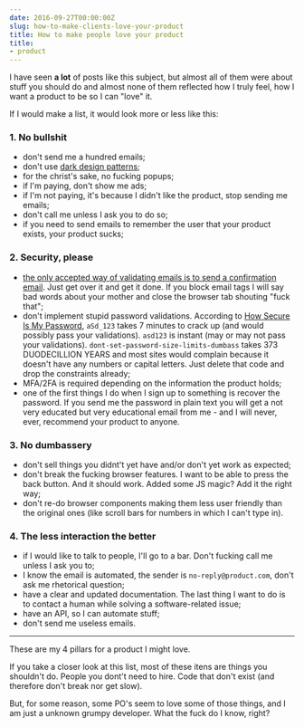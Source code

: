 ```yaml
---
date: 2016-09-27T00:00:00Z
slug: how-to-make-clients-love-your-product
title: How to make people love your product
title:
- product
---
```


I have seen **a lot** of posts like this subject, but almost all of them were
about stuff you should do and almost none of them reflected how I
truly feel, how I want a product to be so I can "love" it.

<!--more-->

If I would make a list, it would look more or less like this:

### 1. No bullshit

- don't send me a hundred emails;
- don't use [dark design patterns](http://darkpatterns.org/);
- for the christ's sake, no fucking popups;
- if I'm paying, don't show me ads;
- if I'm not paying, it's because I didn't like the product, stop sending me
emails;
- don't call me unless I ask you to do so;
- if you need to send emails to remember the user that your product exists,
your product sucks;

### 2. Security, please

- [the only accepted way of validating emails is to send a confirmation email](https://hackernoon.com/the-100-correct-way-to-validate-email-addresses-7c4818f24643).
Just get over it and get it done. If you block email tags I will say bad words
about your mother and close the browser tab shouting "fuck that";
- don't implement stupid password validations. According to
[How Secure Is My Password](https://howsecureismypassword.net/),
`aSd_123` takes 7 minutes to crack up (and would possibly pass your validations).
`asd123` is instant (may or may not pass your validations).
`dont-set-password-size-limits-dumbass` takes 373 DUODECILLION YEARS and most
sites would complain because it doesn't have any numbers or capital letters.
Just delete that code and drop the constraints already;
- MFA/2FA is required depending on the information the product holds;
- one of the first things I do when I sign up to something is recover the
password. If you send me the password in plain text you will get a not very
educated but very educational email from me - and I will never, ever,
recommend your product to anyone.

### 3. No dumbassery

- don't sell things you didnt't yet have and/or don't yet work as expected;
- don't break the fucking browser features. I want to be able to press the
back button. And it should work. Added some JS magic? Add it the right way;
- don't re-do browser components making them less user friendly than the
original ones (like scroll bars for numbers in which I can't type in).

### 4. The less interaction the better

- if I would like to talk to people, I'll go to a bar. Don't fucking call me
unless I ask you to;
- I know the email is automated, the sender is `no-reply@product.com`,
don't ask me rhetorical question;
- have a clear and updated documentation. The last thing I want to
do is to contact a human while solving a software-related issue;
- have an API, so I can automate stuff;
- don't send me useless emails.

-----

These are my 4 pillars for a product I might love.

If you take a closer look at this list, most of these itens are things you
shouldn't do. People you dont't need to hire. Code that don't exist
(and therefore don't break nor get slow).

But, for some reason, some PO's seem to love some of those things,
and I am just a unknown grumpy developer. What the fuck do I know, right?

